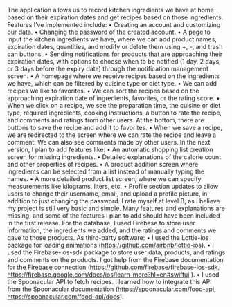 The application allows us to record kitchen ingredients we have at home based on their expiration dates and get recipes based on those ingredients.
Features I’ve implemented include:
•	Creating an account and customizing our data.
•	Changing the password of the created account.
•	A page to input the kitchen ingredients we have, where we can add product names, expiration dates, quantities, and modify or delete them using +, -, and trash can buttons.
•	Sending notifications for products that are approaching their expiration dates, with options to choose when to be notified (1 day, 2 days, or 3 days before the expiry date) through the notification management screen.
•	A homepage where we receive recipes based on the ingredients we have, which can be filtered by cuisine type or diet type.
•	We can add recipes we like to favorites.
•	We can sort the recipes based on the approaching expiration date of ingredients, favorites, or the rating score.
•	When we click on a recipe, we see the preparation time, the cuisine or diet type, required ingredients, cooking instructions, a button to rate the recipe, and comments and ratings from other users. At the bottom, there are buttons to save the recipe and add it to favorites.
•	When we save a recipe, we are redirected to the screen where we can rate the recipe and leave a comment. We can also see comments made by other users.
In the next version, I plan to add features like:
•	An automatic shopping list creation screen for missing ingredients.
•	Detailed explanations of the calorie count and other properties of recipes.
•	A product addition screen where ingredients can be selected from a list instead of manually typing the names.
•	A more detailed product list screen, where we can specify measurements like kilograms, liters, etc.
•	Profile section updates to allow users to change their username, email, and upload a profile picture, in addition to just changing the password.
I rate myself at level B, as I believe my project is still very basic and simple. Many features and explanations are missing, and some of the features I plan to add should have been included in the first release.
For the database, I used Firebase to store user information, the ingredients we added, and the ratings and comments we gave to those products.
As third-party software:
•	I used the Lottie-ios package for loading animations (https://github.com/airbnb/lottie-ios).
•	I used the Firebase-ios-sdk package to store user data, products, and ratings and comments on the products. I got help from the Firebase documentation for the Firebase connection (https://github.com/firebase/firebase-ios-sdk, https://firebase.google.com/docs/ios/learn-more?hl=en#swiftui ).
•	I used the Spoonacular API to fetch recipes. I learned how to integrate this API from the Spoonacular documentation (https://spoonacular.com/food-api, https://spoonacular.com/food-api/docs).
